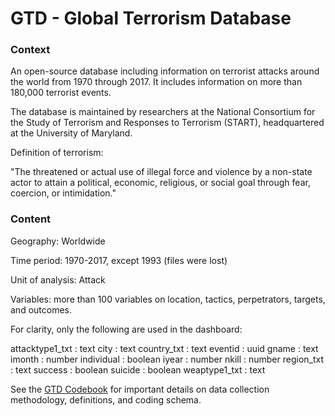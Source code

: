 
# GTD - Global Terrorism Database

### Context

An open-source database including information on terrorist attacks around the world from 1970 through 2017.
It includes information on more than 180,000 terrorist events.

The database is maintained by researchers at the National Consortium for the Study of Terrorism
and Responses to Terrorism (START), headquartered at the University of Maryland.

Definition of terrorism:

"The threatened or actual use of illegal force and violence by a non-state actor to attain a political, economic, religious, or social goal through fear, coercion, or intimidation."

### Content

Geography: Worldwide

Time period: 1970-2017, except 1993 (files were lost)

Unit of analysis: Attack

Variables: more than 100 variables on location, tactics, perpetrators, targets, and outcomes.

For clarity, only the following are used in the dashboard:

attacktype1_txt : text
city            : text
country_txt     : text
eventid         : uuid
gname           : text
imonth          : number
individual      : boolean
iyear           : number
nkill           : number
region_txt      : text
success         : boolean
suicide         : boolean
weaptype1_txt   : text

See the [GTD Codebook](https://www.start.umd.edu/gtd/downloads/Codebook.pdf) for important details on data collection methodology, definitions, and coding schema.
